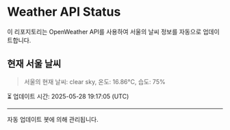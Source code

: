 
# Weather API Status

이 리포지토리는 OpenWeather API를 사용하여 서울의 날씨 정보를 자동으로 업데이트합니다.

## 현재 서울 날씨
> 서울의 현재 날씨: clear sky, 온도: 16.86°C, 습도: 75%

⏳ 업데이트 시간: 2025-05-28 19:17:05 (UTC)

---
자동 업데이트 봇에 의해 관리됩니다.
